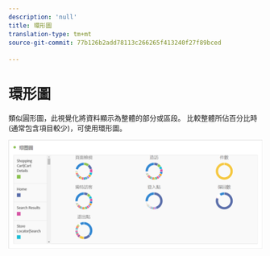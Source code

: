 ```yaml
---
description: 'null'
title: 環形圖
translation-type: tm+mt
source-git-commit: 77b126b2add78113c266265f413240f27f89bced

---
```



# 環形圖

類似圓形圖，此視覺化將資料顯示為整體的部分或區段。 比較整體所佔百分比時 (通常包含項目較少)，可使用環形圖。

![](assets/donut.png)

